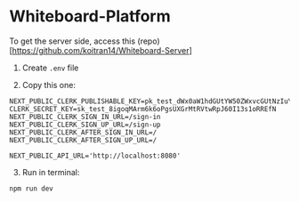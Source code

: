﻿# Whiteboard-Platform

To get the server side, access this (repo)[https://github.com/koitran14/Whiteboard-Server]

1. Create `.env` file

2. Copy this one:

```shell
NEXT_PUBLIC_CLERK_PUBLISHABLE_KEY=pk_test_dWx0aW1hdGUtYW50ZWxvcGUtNzIuY2xlcmsuYWNjb3VudHMuZGV2JA
CLERK_SECRET_KEY=sk_test_8igoqMArm6k6oPgsUXGrMtRVtwRpJ60I13s1oRREfN
NEXT_PUBLIC_CLERK_SIGN_IN_URL=/sign-in
NEXT_PUBLIC_CLERK_SIGN_UP_URL=/sign-up
NEXT_PUBLIC_CLERK_AFTER_SIGN_IN_URL=/
NEXT_PUBLIC_CLERK_AFTER_SIGN_UP_URL=/

NEXT_PUBLIC_API_URL='http://localhost:8080'
```
3. Run in terminal:
```shell
npm run dev
```
